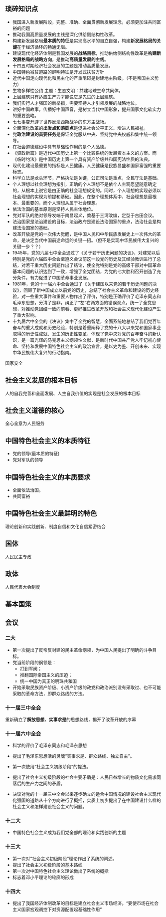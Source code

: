 ## 琐碎知识点

* 我国进入新发展阶段，完整、准确、全面贯彻新发展理念，必须更加注共同富裕的问题  
* 推动我国高质量发展的主线是深化供给侧结构性改革。
* 构建新发展格局**最本质的特征**是实现高水平的自立自强，构建**新发展格局的关键**在于经济循环的畅通无阻。
* 建设现代化经济体制是我国发展的**战略目标**，推动供给侧结构性改革是**构建新发展格局的战略方向**，是推动**高质量发展的主线**。
* 十四五时期经济社会发展的主题是推动高质量发展。
* 中国特色减贫道路的鲜明特征是开发式扶贫方针
* 近代中国走向现代化和民主化的严重阻碍是封建地主阶级。（不是帝国主义势力）
* 生物多样性公约 主题：生态文明：共建地球生命共同体。
* 上层建筑只有适应生产力才能说它是先进的上层建筑。
* 我们实行人才强国的新举措，需要坚持人才引领发展的战略地位。
* 讲好中国故事，传播好中国声音，是树立当代中国形象，提升国家文化软实力的重要战略。
* 七七事变开辟了世界反法西斯战争的东方主战场。
* 全面深化改革的**出发点和落脚点**是促进社会公平正义、增进人民福祉。
* 党**政治建设的首要任务**是保证全党服从中央、坚持党中央权威和集中统一领导。
* 在社会道德建设中具有基础性作用的是个人品德。
* 《资政新篇》是近代中国历史上第一个比较系统的发展资本主义的方案。而《临时约法》是中国历史上第一个具有资产阶级共和国宪法性质的法典。
* 现代化建设最重要的指标是人民健康。人民健康是民族昌盛和国家富强的重要标志。
* 科学立法是龙头环节，严格执法是关键，公正司法是重点，全民守法是基础。
* 个人理想以社会理想为指引，正确的个人理想不是依个人主观愿望随意确定的，从根本上说它是由正确的社会理想规定的。同时，个人理想的实现必须以社会理想的实现为前提和基础。因此，在整个理想体系中，社会理想是最根本、最重要的，而个人理想从属于社会理想。
* 依法治国的基本原则是坚持人民主体地位。
* 党对军队的绝对领导发端于南昌起义，奠基于三湾改编，定型于古田会议。
* 法治国家是法治建设的目标，法治政府是建设法治国家的重点，法治社会是构建法治国家的基础。
* 改革开放是党的一次伟大觉醒，是中国人民和中华民族发展史上一次伟大的革命，是决定当代中国前途命运的关键一招。（但不是实现中华民族伟大复兴的关键一步？？）
* 1945年，党的六届七中全会通过了《关于若干历史问题的决议》，对建党以后特别是党的六届四中全会至遵义会议前这一段党的历史及其经验教训进行了总结，对若干重大历史问题作出了结论，使全党特别是党的高级干部对中国革命基本问题的认识达到了一致，增强了全党团结，为党的七大胜利召开创造了充分条件，有力促进了中国革命事业发展。
* 1981年，党的十一届六中全会通过了《关于建国以来党的若干历史问题的决议》，回顾了新中国成立以前党的历史，总结了社会主义革命和建设的历史经验，对一些重大事件和重要人物作出了评价，特别是正确评价了毛泽东同志和毛泽东思想，分清了是非，纠正了“左”右两方面的错误观点，统一了全党思想，对推动党团结一致向前看、更好推进改革开放和社会主义现代化建设产生了重大影响。
* 十九届六中全会的《决议》集中了全党的智慧，全面系统地总结了我们党百年奋斗的重大成就和历史经验，特别是着重阐释了党的十八大以来党和国家事业取得的历史性成就、发生的历史性变革，体现了党中央对党的百年奋斗的新认识，是一篇光辉的马克思主义纲领性文献，是新时代中国共产党人牢记初心使命、坚持和发展中国特色社会主义的政治宣言，是以史为鉴、开创未来、实现中华民族伟大复兴的行动指南。

国家安全



## 社会主义发展的根本目标

人的自我完善和全面发展、人生自我价值的实现是社会发展的根本目标

## 社会主义道德的核心

全心全意为人民服务

## 中国特色社会主义的本质特征

* 党的领导(最本质的特征)
* 党对军队的领导

## 中国特色社会主义的本质要求

* 全面依法治国。
* 共同富裕

## 中国特色社会主义最鲜明的特色

理论创新和实践创新、制度自信和文化自信紧密结合

## 国体

人民民主专政

## 政体

人民代表大会制度

## 基本国策

## 会议

### 二大

* 第一次提出了反帝反封建的民主革命纲领，为中国人民提出了明确的斗争目标。
* 党当前阶段的纲领是：
  * 打到军阀；
  * 推翻国际帝国主义的压迫；
  * 统一中国为真正的明珠共和国
* 开始采取民族资产阶级、小资产阶级的政党和政治派别没有采取过、也不可能采取的革命方法，即群众路线的方法。

### 十一届三中全会

重新确立了**解放思想、实事求是**的思想路线，揭开了改革开放的序幕

### 十一届六中全会

* 科学的评价了毛泽东同志和毛泽东思想

* 提出了毛泽东思想活的灵魂“实事求是、群众路线、独立自主”。
* 第一次使用“社会主义初级阶段”的提法。
* 提出了社会主义初级阶段的社会主要矛盾是：人民日益增长的物质文化需求同落后的生产力之间的矛盾。
* 决议对党的十一届三中全会以来逐步确立的适合中国情况的建设社会主义现代化强国的道路从十个方向进行了概括，实质上初步提出了在中国建设什么样的社会主义和怎样建设社会主义的问题。

### 十二大

* 中国特色社会主义成为我们党全部的理论和实践创新的主题

### 十三大

* 第一次对“社会主义初级阶段”理论作出了系统的阐述。
* 提出了社会主义初级阶段的基本路线
* 第一次对中国特色社会主义理论做出了系统的概括
* 标志着邓小平理论的轮廓的形成

### 十四大

* 提出了我国经济体制改革的目标是建立社会主义市场经济。“要使市场在社会主义国家宏观调控下对资源配置起基础性作用”















